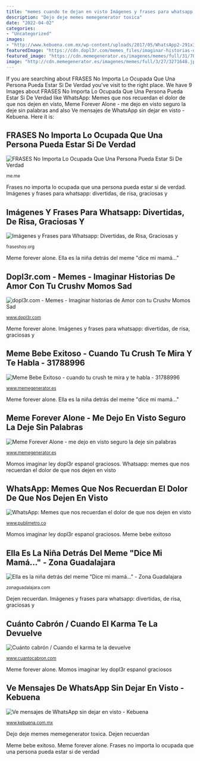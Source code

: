 ```yaml
---
title: "memes cuando te dejan en visto Imágenes y frases para whatsapp: divertidas, de risa, graciosas y"
description: "Dejo deje memes memegenerator toxica"
date: "2022-04-02"
categories:
- "Uncategorized"
images:
- "http://www.kebuena.com.mx/wp-content/uploads/2017/05/WhatsApp2-291x300.jpg"
featuredImage: "https://cdn.dopl3r.com/memes_files/imaginar-historias-de-amor-con-tu-crushv-momos-sad-de-ley-te-ha-pasado-YTC8T.jpg"
featured_image: "https://cdn.memegenerator.es/imagenes/memes/full/31/78/31788996.jpg"
image: "http://cdn.memegenerator.es/imagenes/memes/full/3/27/3271648.jpg"
---
```


If you are searching about FRASES No Importa Lo Ocupada Que Una Persona Pueda Estar Si De Verdad you've visit to the right place. We have 9 Images about FRASES No Importa Lo Ocupada Que Una Persona Pueda Estar Si De Verdad like WhatsApp: Memes que nos recuerdan el dolor de que nos dejen en visto, Meme Forever Alone - me dejo en visto seguro la deje sin palabras and also Ve mensajes de WhatsApp sin dejar en visto - Kebuena. Here it is:

## FRASES No Importa Lo Ocupada Que Una Persona Pueda Estar Si De Verdad

![FRASES No Importa Lo Ocupada Que Una Persona Pueda Estar Si De Verdad](https://pics.me.me/frases-no-importa-lo-ocupada-que-una-persona-pueda-estar-29603495.png "Momos imaginar ley dopl3r espanol graciosos")

<small>me.me</small>

Frases no importa lo ocupada que una persona pueda estar si de verdad. Imágenes y frases para whatsapp: divertidas, de risa, graciosas y

## Imágenes Y Frases Para Whatsapp: Divertidas, De Risa, Graciosas Y

![Imágenes y Frases para Whatsapp: Divertidas, de Risa, Graciosas y](https://fraseshoy.org/wp-content/uploads/2016/06/gracia-10.jpg "Frases no importa lo ocupada que una persona pueda estar si de verdad")

<small>fraseshoy.org</small>

Meme forever alone. Ella es la niña detrás del meme &quot;dice mi mamá...&quot;

## Dopl3r.com - Memes - Imaginar Historias De Amor Con Tu Crushv Momos Sad

![dopl3r.com - Memes - Imaginar historias de Amor con tu Crushv Momos Sad](https://cdn.dopl3r.com/memes_files/imaginar-historias-de-amor-con-tu-crushv-momos-sad-de-ley-te-ha-pasado-YTC8T.jpg "Mira habla exitoso crear")

<small>www.dopl3r.com</small>

Meme forever alone. Imágenes y frases para whatsapp: divertidas, de risa, graciosas y

## Meme Bebe Exitoso - Cuando Tu Crush Te Mira Y Te Habla - 31788996

![Meme Bebe Exitoso - cuando tu crush te mira y te habla - 31788996](https://cdn.memegenerator.es/imagenes/memes/full/31/78/31788996.jpg "Frases no importa lo ocupada que una persona pueda estar si de verdad")

<small>www.memegenerator.es</small>

Meme forever alone. Ella es la niña detrás del meme &quot;dice mi mamá...&quot;

## Meme Forever Alone - Me Dejo En Visto Seguro La Deje Sin Palabras

![Meme Forever Alone - me dejo en visto seguro la deje sin palabras](http://cdn.memegenerator.es/imagenes/memes/full/3/27/3271648.jpg "Meme forever alone")

<small>www.memegenerator.es</small>

Momos imaginar ley dopl3r espanol graciosos. Whatsapp: memes que nos recuerdan el dolor de que nos dejen en visto

## WhatsApp: Memes Que Nos Recuerdan El Dolor De Que Nos Dejen En Visto

![WhatsApp: Memes que nos recuerdan el dolor de que nos dejen en visto](https://assets.metrolatam.com/co/2016/11/11/captura-pantalla-2016-11-11-05-04-11-p-m-800x800.png "Cuánto cabrón / cuando el karma te la devuelve")

<small>www.publimetro.co</small>

Momos imaginar ley dopl3r espanol graciosos. Meme bebe exitoso

## Ella Es La Niña Detrás Del Meme &quot;Dice Mi Mamá...&quot; - Zona Guadalajara

![Ella es la niña detrás del meme &quot;Dice mi mamá...&quot; - Zona Guadalajara](http://zonaguadalajara.com/wp-content/uploads/2018/07/Meme-Niña.jpg "Dejo deje memes memegenerator toxica")

<small>zonaguadalajara.com</small>

Dejen recuerdan. Imágenes y frases para whatsapp: divertidas, de risa, graciosas y

## Cuánto Cabrón / Cuando El Karma Te La Devuelve

![Cuánto cabrón / Cuando el karma te la devuelve](https://statics.memondo.com/p/99/ccs/2017/01/CC_2632929_93f37cdda6bd42b2be464d1c446c7873_otros_cuando_el_karma_te_la_devuelve_thumb_fb.jpg?cb=7842304 "Momos imaginar ley dopl3r espanol graciosos")

<small>www.cuantocabron.com</small>

Meme forever alone. Momos imaginar ley dopl3r espanol graciosos

## Ve Mensajes De WhatsApp Sin Dejar En Visto - Kebuena

![Ve mensajes de WhatsApp sin dejar en visto - Kebuena](http://www.kebuena.com.mx/wp-content/uploads/2017/05/WhatsApp2-291x300.jpg "Imágenes y frases para whatsapp: divertidas, de risa, graciosas y")

<small>www.kebuena.com.mx</small>

Dejo deje memes memegenerator toxica. Dejen recuerdan

Meme bebe exitoso. Meme forever alone. Frases no importa lo ocupada que una persona pueda estar si de verdad
